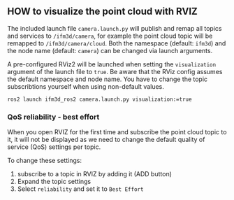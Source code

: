 ## HOW to visualize the point cloud with RVIZ
The included launch file `camera.launch.py` will publish and remap all topics and services to `/ifm3d/camera`, 
for example the point cloud topic will be remapped to `/ifm3d/camera/cloud`.
Both the namespace (default: `ifm3d`) and the node name (default: `camera`)
can be changed via launch arguments.

A pre-configured RViz2 will be launched when setting the `visualization` argument of the launch file to `true`.
Be aware that the RViz config assumes the default namespace and node name.
You have to change the topic subscribtions yourself when using non-default values.
```
ros2 launch ifm3d_ros2 camera.launch.py visualization:=true
```

### QoS reliability - best effort
When you open RVIZ for the first time and subscribe the point cloud topic to it, it will not be displayed as we need to change the default quality of service (QoS) settings per topic.

To change these settings:
1. subscribe to a topic in RVIZ by adding it (ADD button)
2. Expand the topic settings
3. Select `reliability` and set it to `Best Effort`
